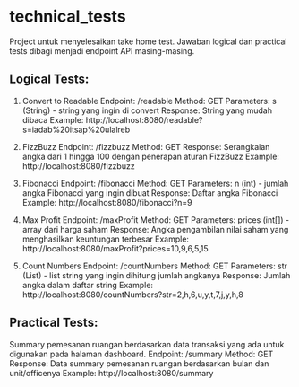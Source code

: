 # technical_tests

Project untuk menyelesaikan take home test.
Jawaban logical dan practical tests dibagi menjadi endpoint API masing-masing.

## Logical Tests:

1.  Convert to Readable
    Endpoint: /readable
    Method: GET
    Parameters: s (String) - string yang ingin di convert
    Response: String yang mudah dibaca
    Example: http://localhost:8080/readable?s=iadab%20itsap%20ulalreb

2.  FizzBuzz
    Endpoint: /fizzbuzz
    Method: GET
    Response: Serangkaian angka dari 1 hingga 100 dengan penerapan aturan FizzBuzz
    Example: http://localhost:8080/fizzbuzz

3.  Fibonacci
    Endpoint: /fibonacci
    Method: GET
    Parameters: n (int) - jumlah angka Fibonacci yang ingin dibuat
    Response: Daftar angka Fibonacci
    Example: http://localhost:8080/fibonacci?n=9

4.  Max Profit
    Endpoint: /maxProfit
    Method: GET
    Parameters: prices (int[]) - array dari harga saham
    Response: Angka pengambilan nilai saham yang menghasilkan keuntungan terbesar
    Example: http://localhost:8080/maxProfit?prices=10,9,6,5,15

5.  Count Numbers
    Endpoint: /countNumbers
    Method: GET
    Parameters: str (List<String>) - list string yang ingin dihitung jumlah angkanya
    Response: Jumlah angka dalam daftar string
    Example: http://localhost:8080/countNumbers?str=2,h,6,u,y,t,7,j,y,h,8

## Practical Tests:

Summary pemesanan ruangan berdasarkan data transaksi yang ada untuk digunakan pada halaman dashboard.
Endpoint: /summary
Method: GET
Response: Data summary pemesanan ruangan berdasarkan bulan dan unit/officenya
Example: http://localhost:8080/summary
